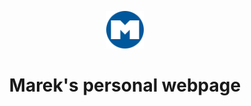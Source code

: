 <p align="center">
  <a href="https://mareksvitek.cz/">
    <img alt="Gatsby" src="https://raw.githubusercontent.com/Marilok/marek-svitek/master/src/images/icon.png?token=AKAVFPTWJK2WJCHX7X7ZJVTBJGZKW" width="60" />
  </a>
</p>
<h1 align="center">
  Marek's personal webpage
</h1>
